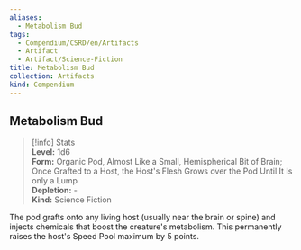 ```yaml
---
aliases:
  - Metabolism Bud
tags:
  - Compendium/CSRD/en/Artifacts
  - Artifact
  - Artifact/Science-Fiction
title: Metabolism Bud
collection: Artifacts
kind: Compendium
---
```

## Metabolism Bud  
>[!info] Stats  
> **Level:** 1d6  
> **Form:** Organic Pod, Almost Like a Small, Hemispherical Bit of Brain; Once Grafted to a Host, the Host's Flesh Grows over the Pod Until It Is only a Lump  
> **Depletion:** -  
> **Kind:** Science Fiction
  
The pod grafts onto any living host (usually near the brain or spine) and injects chemicals that boost the creature's metabolism. This permanently raises the host's Speed Pool maximum by 5 points.